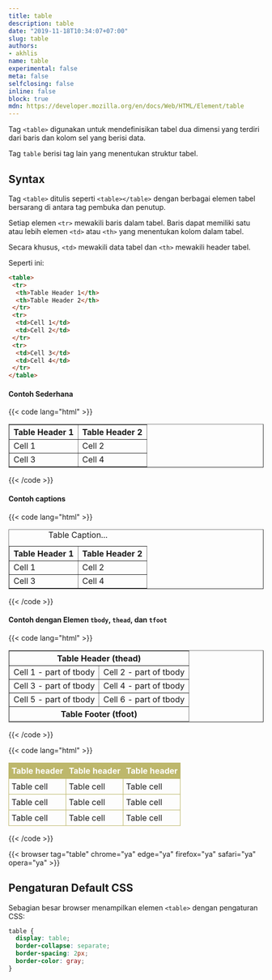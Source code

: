 ```yaml
---
title: table
description: table
date: "2019-11-18T10:34:07+07:00"
slug: table
authors:
- akhlis
name: table
experimental: false
meta: false
selfclosing: false
inline: false
block: true
mdn: https://developer.mozilla.org/en/docs/Web/HTML/Element/table
---
```


Tag `<table>` digunakan untuk mendefinisikan tabel dua dimensi yang terdiri dari baris dan kolom sel yang berisi data.

Tag `table` berisi tag lain yang menentukan struktur tabel.

## Syntax

Tag `<table>` ditulis seperti `<table></table>` dengan berbagai elemen tabel bersarang di antara tag pembuka dan penutup.

Setiap elemen `<tr>` mewakili baris dalam tabel. Baris dapat memiliki satu atau lebih elemen `<td>` atau `<th>` yang menentukan kolom dalam tabel.

Secara khusus, `<td>` mewakili data tabel dan `<th>` mewakili header tabel.

Seperti ini:
```html
<table>
 <tr>
  <th>Table Header 1</th>
  <th>Table Header 2</th>
 </tr>
 <tr>
  <td>Cell 1</td>
  <td>Cell 2</td>
 </tr>
 <tr>
  <td>Cell 3</td>
  <td>Cell 4</td>
 </tr>
</table>
```

#### Contoh Sederhana

{{< code lang="html" >}}
<table border="1">
 <tr>
  <th>Table Header 1</th>
  <th>Table Header 2</th>
 </tr>
 <tr>
  <td>Cell 1</td>
  <td>Cell 2</td>
 </tr>
 <tr>
  <td>Cell 3</td>
  <td>Cell 4</td>
 </tr>
</table>
{{< /code >}}


#### Contoh captions

{{< code lang="html" >}}
<table border = "1">
 <caption>Table Caption...</caption>
 <tr>
  <th>Table Header 1</th>
  <th>Table Header 2</th>
 </tr>
 <tr>
  <td>Cell 1</td>
  <td>Cell 2</td>
 </tr>
 <tr>
  <td>Cell 3</td>
  <td>Cell 4</td>
 </tr>
</table>
{{< /code >}}

#### Contoh dengan Elemen `tbody`, `thead`, dan `tfoot`

{{< code lang="html" >}}
<table border="1">
  <thead>
    <tr>
      <th colspan="2">Table Header (thead)</th>
    </tr>
  </thead>
  <tfoot>
    <tr>
      <th colspan="2">Table Footer (tfoot)</th>
    </tr>
  </tfoot>
  <tbody>
    <tr>
      <td>Cell 1 - part of tbody</td>
      <td>Cell 2 - part of tbody</td>
    </tr>
    <tr>
      <td>Cell 3 - part of tbody</td>
      <td>Cell 4 - part of tbody</td>
    </tr>
    <tr>
      <td>Cell 5 - part of tbody</td>
      <td>Cell 6 - part of tbody</td>
    </tr>
  </tbody>
</table>
{{< /code >}}

{{< code lang="html" >}}
<!DOCTYPE html>
<title>Example</title>
<style>
  .myTable {
    border-collapse: collapse;
  }
  .myTable th {
    background-color: #BDB76B;
    color: white;
  }
  .myTable td,
  .myTable th {
    padding: 5px;
    border: 1px solid #BDB76B;
  }
</style>
<table class="myTable">
  <tr>
    <th>Table header</th>
    <th>Table header</th>
    <th>Table header</th>
  </tr>
  <tr>
    <td>Table cell</td>
    <td>Table cell</td>
    <td>Table cell</td>
  </tr>
  <tr>
    <td>Table cell</td>
    <td>Table cell</td>
    <td>Table cell</td>
  </tr>
  <tr>
    <td>Table cell</td>
    <td>Table cell</td>
    <td>Table cell</td>
  </tr>
</table>
{{< /code >}}

{{< browser tag="table" chrome="ya" edge="ya" firefox="ya" safari="ya" opera="ya" >}}

## Pengaturan Default CSS

Sebagian besar browser menampilkan elemen `<table>` dengan pengaturan CSS:

```css
table {
  display: table;
  border-collapse: separate;
  border-spacing: 2px;
  border-color: gray;
}
```